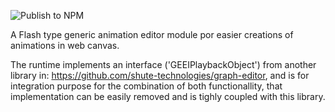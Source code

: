 ![Publish to NPM](https://github.com/shute-technologies/timeline-editor/workflows/Publish%20to%20NPM/badge.svg)

A Flash type generic animation editor module por easier creations of animations in web canvas.

The runtime implements an interface ('GEEIPlaybackObject') from another library in: https://github.com/shute-technologies/graph-editor, and is for integration purpose for the combination of both functionallity, that implementation can be easily removed and is tighly coupled with this library.
